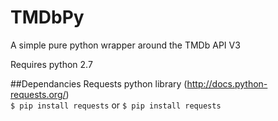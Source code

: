 TMDbPy
======

A simple pure python wrapper around the TMDb API V3

Requires python 2.7

##Dependancies
Requests python library (http://docs.python-requests.org/)  
`$ pip install requests` or `$ pip install requests`
